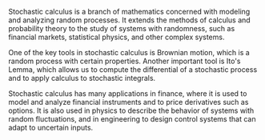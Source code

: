 Stochastic calculus is a branch of mathematics concerned with modeling and analyzing random processes. It extends the methods of calculus and probability theory to the study of systems with randomness, such as financial markets, statistical physics, and other complex systems.

One of the key tools in stochastic calculus is Brownian motion, which is a random process with certain properties. Another important tool is Ito's Lemma, which allows us to compute the differential of a stochastic process and to apply calculus to stochastic integrals.

Stochastic calculus has many applications in finance, where it is used to model and analyze financial instruments and to price derivatives such as options. It is also used in physics to describe the behavior of systems with random fluctuations, and in engineering to design control systems that can adapt to uncertain inputs.